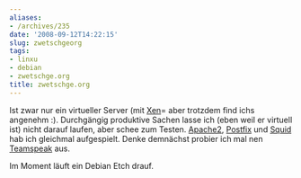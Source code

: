 ```yaml
---
aliases:
- /archives/235
date: '2008-09-12T14:22:15'
slug: zwetschgeorg
tags:
- linxu
- debian
- zwetschge.org
title: zwetschge.org
---
```


Ist zwar nur ein virtueller Server (mit
[Xen](http://de.wikipedia.org/wiki/Xen)= aber trotzdem find ichs angenehm
:). Durchgängig produktive Sachen lasse ich (eben weil er virtuell ist)
nicht darauf laufen, aber schee zum Testen.
[Apache2](http://www.apache.org/), [Postfix](http://www.postfix.org/) und
[Squid](http://de.wikipedia.org/wiki/Squid) hab ich gleichmal aufgespielt.
Denke demnächst probier ich mal nen[ Teamspeak](http://goteamspeak.com)
aus.

Im Moment läuft ein Debian Etch drauf.